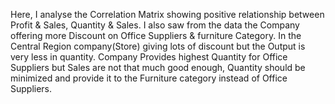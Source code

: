 Here, I analyse the Correlation Matrix showing positive relationship between Profit & Sales, Quantity & Sales.
I also saw from the data the Company offering more Discount on Office Suppliers & furniture Category.
In the Central Region company(Store) giving lots of discount but the Output is very less in quantity.
Company Provides highest Quantity for Office Suppliers but Sales are not that much good enough, Quantity should be minimized and provide it to the Furniture category instead of Office Suppliers.
